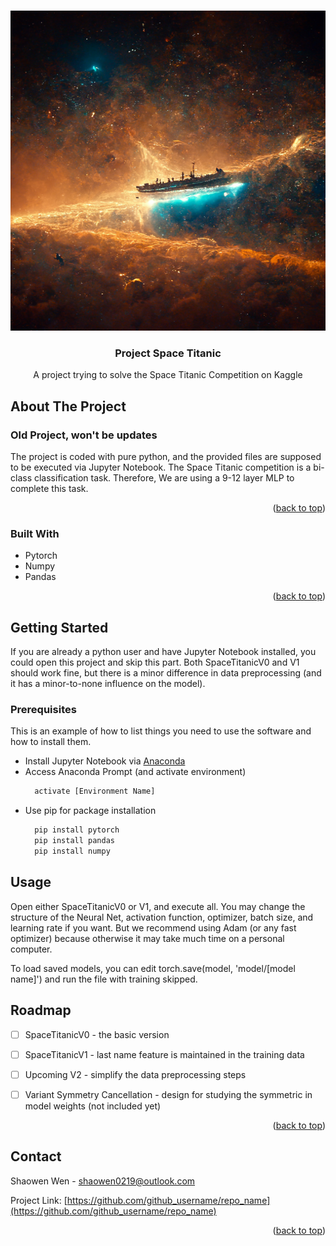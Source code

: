 <!-- Improved compatibility of back to top link: See: https://github.com/othneildrew/Best-README-Template/pull/73 -->
<a name="readme-top"></a>
<!--
*** Thanks for checking out the Best-README-Template. If you have a suggestion
*** that would make this better, please fork the repo and create a pull request
*** or simply open an issue with the tag "enhancement".
*** Don't forget to give the project a star!
*** Thanks again! Now go create something AMAZING! :D
-->



<!-- PROJECT SHIELDS -->
<!--
*** I'm using markdown "reference style" links for readability.
*** Reference links are enclosed in brackets [ ] instead of parentheses ( ).
*** See the bottom of this document for the declaration of the reference variables
*** for contributors-url, forks-url, etc. This is an optional, concise syntax you may use.
*** https://www.markdownguide.org/basic-syntax/#reference-style-links
-->



<!-- PROJECT LOGO -->
<br />
<div align="center">
  <a href="https://github.com/github_username/repo_name">
    <img src="images/Space Titanic.png" alt="Logo" width="512" height="512">
  </a>

<h3 align="center">Project Space Titanic</h3>

  <p align="center">
    A project trying to solve the Space Titanic Competition on Kaggle
  </p>
</div>







<!-- ABOUT THE PROJECT -->
## About The Project
### Old Project, won't be updates


The project is coded with pure python, and the provided files are supposed to be executed via Jupyter Notebook.
The Space Titanic competition is a bi-class classification task. Therefore, We are using a 9-12 layer MLP to complete this task.

<p align="right">(<a href="#readme-top">back to top</a>)</p>



### Built With

* Pytorch
* Numpy
* Pandas

<p align="right">(<a href="#readme-top">back to top</a>)</p>



<!-- GETTING STARTED -->
## Getting Started

If you are already a python user and have Jupyter Notebook installed, you could open this project and skip this part.
Both SpaceTitanicV0 and V1 should work fine, but there is a minor difference in data preprocessing (and it has a minor-to-none influence on the model).

### Prerequisites

This is an example of how to list things you need to use the software and how to install them.
* Install Jupyter Notebook via [Anaconda](https://www.anaconda.com/products/distribution)
* Access Anaconda Prompt (and activate environment)
    ```sh
      activate [Environment Name]
* Use pip for package installation
    ```sh
      pip install pytorch
      pip install pandas
      pip install numpy

<!-- USAGE EXAMPLES -->
## Usage

Open either SpaceTitanicV0 or V1, and execute all. You may change the structure of the Neural Net, activation function, optimizer, batch size, and learning rate if you want.
But we recommend using Adam (or any fast optimizer) because otherwise it may take much time on a personal computer.

To load saved models, you can edit torch.save(model, 'model/[model name]') and run the file with training skipped.

<!-- ROADMAP -->
## Roadmap

- [ ] SpaceTitanicV0 - the basic version
- [ ] SpaceTitanicV1 - last name feature is maintained in the training data
- [ ] Upcoming V2 - simplify the data preprocessing steps
- [ ] Variant Symmetry Cancellation - design for studying the symmetric in model weights (not included yet)


<p align="right">(<a href="#readme-top">back to top</a>)</p>






<!-- CONTACT -->
## Contact

Shaowen Wen - [shaowen0219@outlook.com](https://shaowen0219@outlook.com)

Project Link: [https://github.com/github_username/repo_name](https://github.com/github_username/repo_name)

<p align="right">(<a href="#readme-top">back to top</a>)</p>



